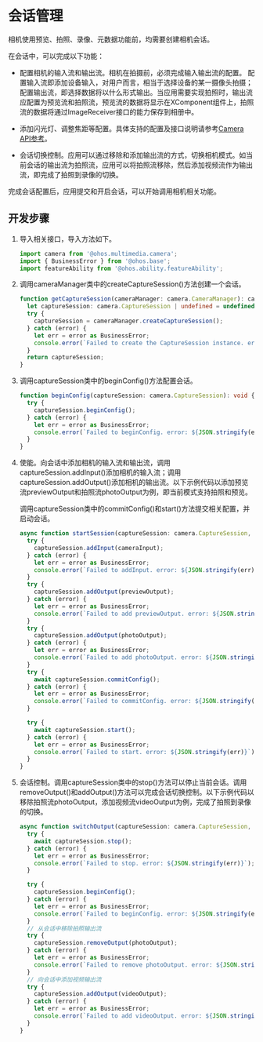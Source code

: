 # 会话管理

相机使用预览、拍照、录像、元数据功能前，均需要创建相机会话。

在会话中，可以完成以下功能：

- 配置相机的输入流和输出流。相机在拍摄前，必须完成输入输出流的配置。
  配置输入流即添加设备输入，对用户而言，相当于选择设备的某一摄像头拍摄；配置输出流，即选择数据将以什么形式输出。当应用需要实现拍照时，输出流应配置为预览流和拍照流，预览流的数据将显示在XComponent组件上，拍照流的数据将通过ImageReceiver接口的能力保存到相册中。

- 添加闪光灯、调整焦距等配置。具体支持的配置及接口说明请参考[Camera API参考](../reference/apis/js-apis-camera.md)。

- 会话切换控制。应用可以通过移除和添加输出流的方式，切换相机模式。如当前会话的输出流为拍照流，应用可以将拍照流移除，然后添加视频流作为输出流，即完成了拍照到录像的切换。

完成会话配置后，应用提交和开启会话，可以开始调用相机相关功能。

## 开发步骤
1. 导入相关接口，导入方法如下。
     
   ```ts
   import camera from '@ohos.multimedia.camera';
   import { BusinessError } from '@ohos.base';
   import featureAbility from '@ohos.ability.featureAbility';
   ```

2. 调用cameraManager类中的createCaptureSession()方法创建一个会话。
     
   ```ts
   function getCaptureSession(cameraManager: camera.CameraManager): camera.CaptureSession | undefined {
     let captureSession: camera.CaptureSession | undefined = undefined;
     try {
       captureSession = cameraManager.createCaptureSession();
     } catch (error) {
       let err = error as BusinessError;
       console.error(`Failed to create the CaptureSession instance. error: ${JSON.stringify(err)}`);
     }
     return captureSession;
   }
   ```

3. 调用captureSession类中的beginConfig()方法配置会话。
     
   ```ts
   function beginConfig(captureSession: camera.CaptureSession): void {
     try {
       captureSession.beginConfig();
     } catch (error) {
       let err = error as BusinessError;
       console.error(`Failed to beginConfig. error: ${JSON.stringify(err)}`);
     }
   }
   ```

4. 使能。向会话中添加相机的输入流和输出流，调用captureSession.addInput()添加相机的输入流；调用captureSession.addOutput()添加相机的输出流。以下示例代码以添加预览流previewOutput和拍照流photoOutput为例，即当前模式支持拍照和预览。

     调用captureSession类中的commitConfig()和start()方法提交相关配置，并启动会话。
     
   ```ts
   async function startSession(captureSession: camera.CaptureSession, cameraInput: camera.CameraInput, previewOutput: camera.PreviewOutput, photoOutput: camera.PhotoOutput): Promise<void> {
     try {
       captureSession.addInput(cameraInput);
     } catch (error) {
       let err = error as BusinessError;
       console.error(`Failed to addInput. error: ${JSON.stringify(err)}`);
     }
     try {
       captureSession.addOutput(previewOutput);
     } catch (error) {
       let err = error as BusinessError;
       console.error(`Failed to add previewOutput. error: ${JSON.stringify(err)}`);
     }
     try {
       captureSession.addOutput(photoOutput);
     } catch (error) {
       let err = error as BusinessError;
       console.error(`Failed to add photoOutput. error: ${JSON.stringify(err)}`);
     }
     try {
       await captureSession.commitConfig();
     } catch (error) {
       let err = error as BusinessError;
       console.error(`Failed to commitConfig. error: ${JSON.stringify(err)}`);
     }
   
     try {
       await captureSession.start();
     } catch (error) {
       let err = error as BusinessError;
       console.error(`Failed to start. error: ${JSON.stringify(err)}`);
     }
   }
   ```

5. 会话控制。调用captureSession类中的stop()方法可以停止当前会话。调用removeOutput()和addOutput()方法可以完成会话切换控制。以下示例代码以移除拍照流photoOutput，添加视频流videoOutput为例，完成了拍照到录像的切换。
     
   ```ts
   async function switchOutput(captureSession: camera.CaptureSession, videoOutput: camera.VideoOutput, photoOutput: camera.PhotoOutput): Promise<void> {
     try {
       await captureSession.stop();
     } catch (error) {
       let err = error as BusinessError;
       console.error(`Failed to stop. error: ${JSON.stringify(err)}`);
     }
   
     try {
       captureSession.beginConfig();
     } catch (error) {
       let err = error as BusinessError;
       console.error(`Failed to beginConfig. error: ${JSON.stringify(err)}`);
     }
     // 从会话中移除拍照输出流
     try {
       captureSession.removeOutput(photoOutput);
     } catch (error) {
       let err = error as BusinessError;
       console.error(`Failed to remove photoOutput. error: ${JSON.stringify(err)}`);
     }
     // 向会话中添加视频输出流
     try {
       captureSession.addOutput(videoOutput);
     } catch (error) {
       let err = error as BusinessError;
       console.error(`Failed to add videoOutput. error: ${JSON.stringify(err)}`);
     }
   }
   ```
